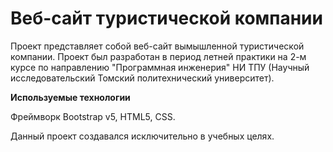 # Веб-сайт туристической компании

Проект представляет собой веб-сайт вымышленной туристической компании. Проект был разработан в период летней практики на 2-м курсе по направлению "Программная инженерия" НИ ТПУ (Научный исследовательский Томский политехнический университет).

**Используемые технологии**

Фреймворк Bootstrap v5, HTML5, CSS. 

Данный проект создавался исключительно в учебных целях.
